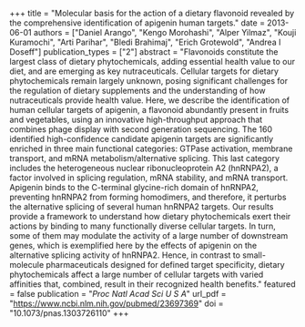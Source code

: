 +++
title = "Molecular basis for the action of a dietary flavonoid revealed by the comprehensive identification of apigenin human targets."
date = 2013-06-01
authors = ["Daniel Arango", "Kengo Morohashi", "Alper Yilmaz", "Kouji Kuramochi", "Arti Parihar", "Bledi Brahimaj", "Erich Grotewold", "Andrea I Doseff"]
publication_types = ["2"]
abstract = "Flavonoids constitute the largest class of dietary phytochemicals, adding essential health value to our diet, and are emerging as key nutraceuticals. Cellular targets for dietary phytochemicals remain largely unknown, posing significant challenges for the regulation of dietary supplements and the understanding of how nutraceuticals provide health value. Here, we describe the identification of human cellular targets of apigenin, a flavonoid abundantly present in fruits and vegetables, using an innovative high-throughput approach that combines phage display with second generation sequencing. The 160 identified high-confidence candidate apigenin targets are significantly enriched in three main functional categories: GTPase activation, membrane transport, and mRNA metabolism/alternative splicing. This last category includes the heterogeneous nuclear ribonucleoprotein A2 (hnRNPA2), a factor involved in splicing regulation, mRNA stability, and mRNA transport. Apigenin binds to the C-terminal glycine-rich domain of hnRNPA2, preventing hnRNPA2 from forming homodimers, and therefore, it perturbs the alternative splicing of several human hnRNPA2 targets. Our results provide a framework to understand how dietary phytochemicals exert their actions by binding to many functionally diverse cellular targets. In turn, some of them may modulate the activity of a large number of downstream genes, which is exemplified here by the effects of apigenin on the alternative splicing activity of hnRNPA2. Hence, in contrast to small-molecule pharmaceuticals designed for defined target specificity, dietary phytochemicals affect a large number of cellular targets with varied affinities that, combined, result in their recognized health benefits."
featured = false
publication = "*Proc Natl Acad Sci U S A*"
url_pdf = "https://www.ncbi.nlm.nih.gov/pubmed/23697369"
doi = "10.1073/pnas.1303726110"
+++

